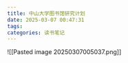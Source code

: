 ```yaml
---
title: 中山大学图书馆研究计划
date: 2025-03-07 00:47:31
tags: 
categories: 读书笔记
---
```

![[Pasted image 20250307005037.png]]

